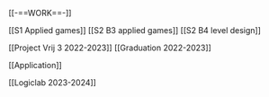 [[-==WORK==-]]

[[S1 Applied games]]
[[S2 B3 applied games]]
[[S2 B4 level design]]

[[Project Vrij 3 2022-2023]]
[[Graduation 2022-2023]]

[[Application]]

[[Logiclab 2023-2024]]

